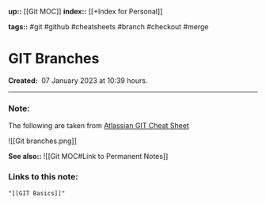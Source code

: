 **up::** [[Git MOC]]
**index::** [[+Index for Personal]]
 

**tags::** #git #github #cheatsheets #branch #checkout #merge

# GIT Branches

**Created:**  07 January 2023 at  10:39 hours.

___
### Note:
The following are taken from [Atlassian GIT Cheat Sheet](https://wac-cdn.atlassian.com/dam/jcr:e7e22f25-bba2-4ef1-a197-53f46b6df4a5/SWTM-2088_Atlassian-Git-Cheatsheet.pdf?cdnVersion=697)

![[Git branches.png]]

**See also::** 
![[Git MOC#Link to Permanent Notes]]




### Links to this note:
```query
"[[GIT Basics]]"
```

